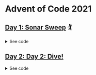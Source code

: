# Advent of Code 2021

## [Day 1: Sonar Sweep](https://www.reddit.com/r/adventofcode/comments/r66vow/2021_day_1_solutions/) 🏌️

<details><summary>See code</summary>

```ruby
# Ruby, 1381 / 452
p $<.read.split.map(&:to_i).each_cons(2).count{|a,b|b>a}
p $<.read.split.map(&:to_i).each_cons(3).map(&:sum).each_cons(2).count{|a,b|b>a}
```

Improvements with [Reddit suggestions by u/gurgeous, u/BluFoot, u/442401](https://www.reddit.com/r/adventofcode/comments/r66vow/2021_day_1_solutions/hmrf5u4/?utm_source=reddit&utm_medium=web2x&context=3):

```ruby
p $<.each_cons(2).count{_2.to_i>_1.to_i}
p $<.map(&:to_i).each_cons(3).each_cons(2).count{_2.sum>_1.sum}
```

</details>

## [Day 2: Day 2: Dive!](https://www.reddit.com/r/adventofcode/comments/r6zd93/2021_day_2_solutions/)

<details><summary>See code</summary>

```ruby
# Ruby, 251 / 155
xx = 0
y1 = 0
y = 0
aim = 0
$<.each do |x|
  c = x.split
  v = c[1].to_i
  case c[0]
  when "forward"
    xx += v
    y += aim * v
  when "down"
    y1 += v
    aim += v
  when "up"
    y1 -= v
    aim -= v
  end
end

p xx*y1
p xx*y
```

</details>